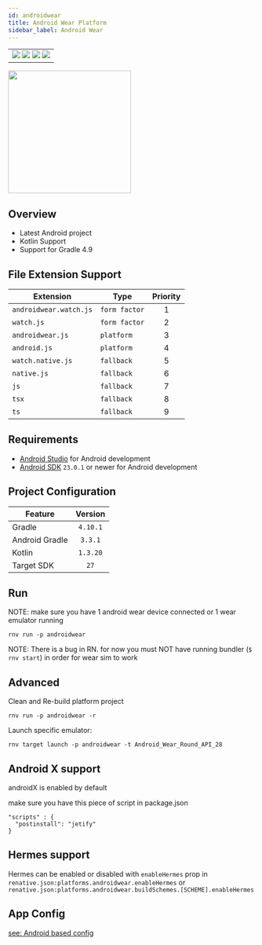 ```yaml
---
id: androidwear
title: Android Wear Platform
sidebar_label: Android Wear
---
```


<table>
  <tr>
  <td>
    <img src="https://img.shields.io/badge/Mac-yes-brightgreen.svg" />
    <img src="https://img.shields.io/badge/Windows-yes-brightgreen.svg" />
    <img src="https://img.shields.io/badge/Linux-yes-brightgreen.svg" />
    <img src="https://img.shields.io/badge/HostMode-n/a-lightgrey.svg" />
  </td>
  </tr>
</table>

<img src="https://renative.org/img/rnv_androidwear.gif" height="250"/>

## Overview

-   Latest Android project
-   Kotlin Support
-   Support for Gradle 4.9

## File Extension Support

| Extension | Type    | Priority  |
| --------- | --------- | :-------: |
| `androidwear.watch.js` | `form factor` | 1 |
| `watch.js` | `form factor` | 2 |
| `androidwear.js` | `platform` | 3 |
| `android.js` | `platform` | 4 |
| `watch.native.js` | `fallback` | 5 |
| `native.js` | `fallback` | 6 |
| `js` | `fallback` | 7 |
| `tsx` | `fallback` | 8 |
| `ts` | `fallback` | 9 |

## Requirements

-   [Android Studio](https://developer.android.com/studio/index.html) for Android development
-   [Android SDK](https://developer.android.com/sdk/) `23.0.1` or newer for Android development

## Project Configuration

| Feature        | Version  |
| -------------- | :------: |
| Gradle         | `4.10.1` |
| Android Gradle | `3.3.1`  |
| Kotlin         | `1.3.20` |
| Target SDK     |   `27`   |

## Run

NOTE: make sure you have 1 android wear device connected or 1 wear emulator running

```
rnv run -p androidwear
```

NOTE: There is a bug in RN. for now you must NOT have running bundler (`$ rnv start`) in order for wear sim to work

## Advanced

Clean and Re-build platform project

```
rnv run -p androidwear -r
```

Launch specific emulator:

```
rnv target launch -p androidwear -t Android_Wear_Round_API_28
```

## Android X support

androidX is enabled by default

make sure you have this piece of script in package.json

```
"scripts" : {
  "postinstall": "jetify"
}
```

## Hermes support

Hermes can be enabled or disabled with `enableHermes` prop in `renative.json:platforms.androidwear.enableHermes`
or `renative.json:platforms.androidwear.buildSchemes.[SCHEME].enableHermes`

## App Config

<a href="#android-based-config">see: Android based config</a>
